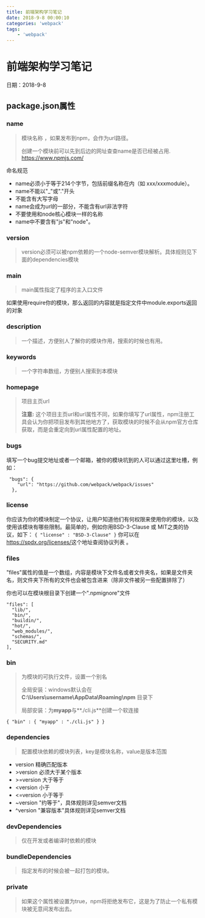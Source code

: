 ```yaml
---
title: 前端架构学习笔记
date: 2018-9-8 00:00:10
categories: 'webpack'
tags:
    - 'webpack'
---
```


# 前端架构学习笔记

日期：2018-9-8

## package.json属性

### name

> 模块名称 ，如果发布到npm，会作为url路径。
>
> 创建一个模块前可以先到后边的网址查查name是否已经被占用. <https://www.npmjs.com/>

命名规范

- name必须小于等于214个字节，包括前缀名称在内（如 xxx/xxxmodule）。
- name不能以"_"或"."开头
- 不能含有大写字母
- name会成为url的一部分，不能含有url非法字符
- 不要使用和node核心模块一样的名称 
- name中不要含有"js"和"node"。 



### version

> version必须可以被npm依赖的一个node-semver模块解析。具体规则见下面的dependencies模块 



### main

> main属性指定了程序的主入口文件 

如果使用require你的模块，那么返回的内容就是指定文件中module.exports返回的对象



### description

> 一个描述，方便别人了解你的模块作用，搜索的时候也有用。



### keywords

> 一个字符串数组，方便别人搜索到本模块



### homepage

> 项目主页url
>
> **注意:** 这个项目主页url和url属性不同，如果你填写了url属性，npm注册工具会认为你把项目发布到其他地方了，获取模块的时候不会从npm官方仓库获取，而是会重定向到url属性配置的地址。 



### bugs

填写一个bug提交地址或者一个邮箱，被你的模块坑到的人可以通过这里吐槽，例如：

```
 "bugs": {
    "url": "https://github.com/webpack/webpack/issues"
  },
```



### license

你应该为你的模块制定一个协议，让用户知道他们有何权限来使用你的模块，以及使用该模块有哪些限制。最简单的，例如你用BSD-3-Clause 或 MIT之类的协议，如下：
`{ "license" : "BSD-3-Clause" }`
你可以在<https://spdx.org/licenses/>这个地址查阅协议列表 。



### files

"files"属性的值是一个数组，内容是模块下文件名或者文件夹名，如果是文件夹名，则文件夹下所有的文件也会被包含进来（除非文件被另一些配置排除了） 

你也可以在模块根目录下创建一个".npmignore"文件 

```
"files": [
  "lib/",
  "bin/",
  "buildin/",
  "hot/",
  "web_modules/",
  "schemas/",
  "SECURITY.md"
],
```





### bin

> 为模块的可执行文件，设置一个别名
>
> 全局安装：windows默认会在**C:\Users\username\AppData\Roaming\npm** 目录下
>
> 局部安装：为**myapp**与**./cli.js**创建一个软连接

```
{ "bin" : { "myapp" : "./cli.js" } }
```



### dependencies

> 配置模块依赖的模块列表，key是模块名称，value是版本范围 

- version 精确匹配版本
- \>version 必须大于某个版本
- \>=version 大于等于
- <version 小于
- <=version 小于等于
- ~version "约等于"，具体规则详见semver文档
- ^version "兼容版本"具体规则详见semver文档



### devDependencies

> 仅在开发或者编译时依赖的模块



### bundleDependencies 

> 指定发布的时候会被一起打包的模块。 



### private

> 如果这个属性被设置为true，npm将拒绝发布它，这是为了防止一个私有模块被无意间发布出去。 


